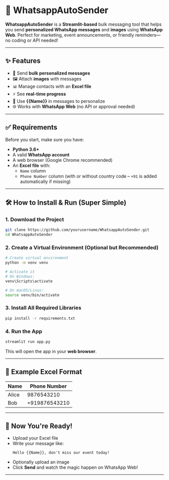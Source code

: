 # 📲 WhatsappAutoSender

**WhatsappAutoSender** is a **Streamlit-based** bulk messaging tool that helps you send **personalized WhatsApp messages** and **images** using **WhatsApp Web**. Perfect for marketing, event announcements, or friendly reminders—no coding or API needed!

---

## ✨ Features

- 🔁 Send **bulk personalized messages**
- 🖼️ Attach **images** with messages
- 📊 Manage contacts with an **Excel file**
- ⚡ See **real-time progress**
- 🧩 Use **{{Name}}** in messages to personalize
- 🌐 Works with **WhatsApp Web** (no API or approval needed)

---

## ✅ Requirements

Before you start, make sure you have:

- **Python 3.6+**
- A valid **WhatsApp account**
- A web browser (Google Chrome recommended)
- An **Excel file** with:
  - `Name` column
  - `Phone Number` column (with or without country code – `+91` is added automatically if missing)

---

## 🛠️ How to Install & Run (Super Simple)

### 1. Download the Project

```bash
git clone https://github.com/yourusername/WhatsappAutoSender.git
cd WhatsappAutoSender
```

### 2. Create a Virtual Environment (Optional but Recommended)

```bash
# Create virtual environment
python -m venv venv

# Activate it
# On Windows:
venv\Scripts\activate

# On macOS/Linux:
source venv/bin/activate
```

### 3. Install All Required Libraries

```bash
pip install -r requirements.txt
```

### 4. Run the App

```bash
streamlit run app.py
```

This will open the app in your **web browser**.

---

## 📁 Example Excel Format

| Name      | Phone Number  |
|-----------|---------------|
| Alice     | 9876543210    |
| Bob       | +919876543210 |

---

## 🚀 Now You're Ready!

- Upload your Excel file
- Write your message like:
  ```
  Hello {{Name}}, don't miss our event today!
  ```
- Optionally upload an image
- Click **Send** and watch the magic happen on WhatsApp Web!

---
